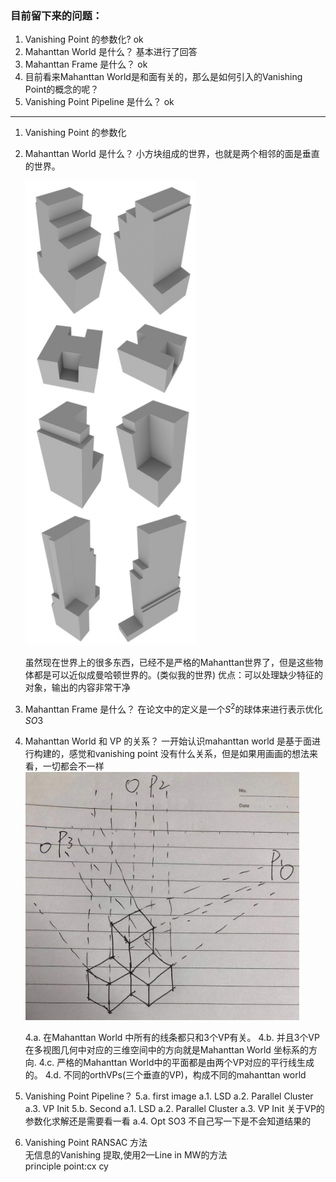 <!--
 * @Author: Liu Weilong
 * @Date: 2021-03-12 13:31:44
 * @LastEditors: Liu Weilong
 * @LastEditTime: 2021-03-27 17:28:39
 * @FilePath: /3rd-test-learning/38. line_feature/vanishing_point/doc.md
 * @Description: 
-->
### 目前留下来的问题：
1. Vanishing Point 的参数化? ok
2. Mahanttan World 是什么？ 基本进行了回答
3. Mahanttan Frame 是什么？ ok
4. 目前看来Mahanttan World是和面有关的，那么是如何引入的Vanishing Point的概念的呢？
5. Vanishing Point Pipeline 是什么？ ok


------
1. Vanishing Point 的参数化
2. Mahanttan World 是什么？
   小方块组成的世界，也就是两个相邻的面是垂直的世界。

   ![](./pic/1.png)

   虽然现在世界上的很多东西，已经不是严格的Mahanttan世界了，但是这些物体都是可以近似成曼哈顿世界的。(类似我的世界)
   优点：可以处理缺少特征的对象，输出的内容非常干净
3. Mahanttan Frame 是什么？
   在论文中的定义是一个$S^2$的球体来进行表示优化$SO3$

4. Mahanttan World 和 VP 的关系？
   一开始认识mahanttan world 是基于面进行构建的，感觉和vanishing point 没有什么关系，但是如果用画画的想法来看，一切都会不一样
   ![](./pic/2.png)
   
   4.a. 在Mahanttan World 中所有的线条都只和3个VP有关。
   4.b. 并且3个VP在多视图几何中对应的三维空间中的方向就是Mahanttan World 坐标系的方向.
   4.c. 严格的Mahanttan World中的平面都是由两个VP对应的平行线生成的。
   4.d. 不同的orthVPs(三个垂直的VP)，构成不同的mahanttan world
   
5. Vanishing Point Pipeline？
   5.a. first image
     a.1. LSD
     a.2. Parallel Cluster
     a.3. VP Init
   5.b. Second
     a.1. LSD
     a.2. Parallel Cluster
     a.3. VP Init 关于VP的参数化求解还是需要看一看
     a.4. Opt SO3
   不自己写一下是不会知道结果的

6. Vanishing Point RANSAC 方法<br>
   无信息的Vanishing 提取,使用2—Line in MW的方法<br>
   principle point:cx cy<br>
   
   

















